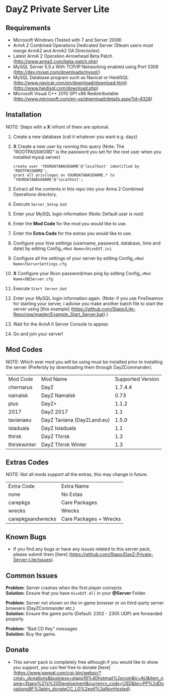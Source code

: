 DayZ Private Server Lite
========================

Requirements
-------------

 - Microsoft Windows (Tested with 7 and Server 2008)
 - ArmA 2 Combined Operations Dedicated Server (Steam users must merge ArmA2 and ArmA2 OA Directories)
 - Latest ArmA 2 Operation Arrowhead Beta Patch (http://www.arma2.com/beta-patch.php)
 - MySQL Server 5.5.x With TCP/IP Networking enabled using Port 3306 (http://dev.mysql.com/downloads/mysql/)
 - MySQL Database program such as Navicat or HeidiSQL (http://www.navicat.com/en/download/download.html) (http://www.heidisql.com/download.php)
 - Microsoft Visual C++ 2010 SP1 x86 Redistributable (http://www.microsoft.com/en-us/download/details.aspx?id=8328)

Installation
------------

 NOTE: Steps with a **X** infront of them are optional.

 1. Create a new database (call it whatever you want e.g. dayz)
 2. **X** Create a new user by running this query (Note: The "ROOTPASSWORD" is the password you set for the root user when you installed mysql server)
 
		create user 'YOURDATABASENAME'@'localhost' identified by 'ROOTPASSWORD';
		grant all privileges on YOURDATABASENAME.* to 'YOURDATABASENAME'@'localhost';
		
 3. Extract all the contents in this repo into your Arma 2 Combined Operations directory.
 4. Execute `Server_Setup.bat`
 5. Enter your MySQL login information (Note: Default user is root)
 6. Enter the **Mod Code** for the mod you would like to use.
 7. Enter the **Extra Code** for the extras you would like to use.
 8. Configure your hive settings (username, password, database, time and date) by editing Config_`<Mod Name>`/`HiveEXT.ini`
 9. Configure all the settings of your server by editing Config_`<Mod Name>`/`ServerSettings.cfg`
 10. **X** Configure your Rcon password/max ping by editing Config_`<Mod Name>`/`BEServer.cfg`
 11. Execute `Start Server.bat`
 12. Enter your MySQL login information again. (Note: if you use FireDeamon for starting your server, i adivise you make another batch file to start the server using [this example] (https://github.com/Stapo/Lite-Repo/raw/master/Example_Start_Server.bat).)
 13. Wait for the ArmA II Server Console to appear.
 14. Go and join your server!
 
Mod Codes
---------

 NOTE: Which ever mod you will be using must be installed prior to installing the server (Preferbly by downloading them through DayZCommander).

<table>
  <tr>
    <td>Mod Code</td><td>Mod Name</td><td>Supported Version</td>
  </tr>
  <tr>
    <td>chernarus</td><td>DayZ</td><td>1.7.4.4</td>
  </tr>
  <tr>
    <td>namalsk</td><td>DayZ Namalsk</td><td>0.73</td>
  </tr>
  <tr>
    <td>plus</td><td>DayZ+</td><td>1.1.2</td>
  </tr>
  <tr>
    <td>2017</td><td>DayZ 2017</td><td>1.1</td>
  </tr>
  <tr>
    <td>tavianaeu</td><td>DayZ Taviana (DayZLand.eu)</td><td>1.5.0</td>
  </tr>
  <tr>
    <td>isladuala</td><td>DayZ Isladuala</td><td>1.1</td>
  </tr>
  <tr>
    <td>thirsk</td><td>DayZ Thirsk</td><td>1.3</td>
  </tr>
  <tr>
    <td>thirskwinter</td><td>DayZ Thirsk Winter</td><td>1.3</td>
  </tr>
</table>

Extras Codes
------------

 NOTE: Not all mods support all the extras, this may change in future.

<table>
  <tr>
    <td>Extra Code</td><td>Extra Name</td>
  </tr>
  <tr>
    <td>none</td><td>No Extas</td>
  </tr>
  <tr>
    <td>carepkgs</td><td>Care Packages</td>
  </tr>
  <tr>
    <td>wrecks</td><td>Wrecks</td>
  </tr>
  <tr>
    <td>carepkgsandwrecks</td><td>Care Packages + Wrecks</td>
  </tr>
</table>

Known Bugs
----------

 - If you find any bugs or have any issues related to this server pack, please submit them [here] (https://github.com/Stapo/DayZ-Private-Server-Lite/issues).

Common Issues
-------------

**Problem**: Server crashes when the first player connects	
**Solution**: Ensure that you have `HiveEXT.dll` in your **@Server** Folder.

**Problem**: Server not shown on the in-game browser or on third-party server browsers (DayZCommander etc.)       
**Solution**: Ensure the game ports (Default: 2302 - 2305 UDP) are forwarded properly. 

**Problem**: "Bad CD Key" messages	
**Solution**: Buy the game.

Donate
------

 - This server pack is completely free although if you would like to show you support, you can feel free to donate [here] (https://www.paypal.com/cgi-bin/webscr?cmd=_donations&business=stapo19%40hotmail%2ecom&lc=AU&item_name=Stapo%27s%20Development&currency_code=USD&bn=PP%2dDonationsBF%3abtn_donateCC_LG%2egif%3aNonHosted).
